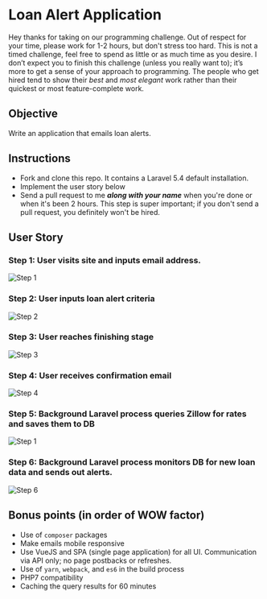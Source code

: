 # Loan Alert Application

Hey thanks for taking on our programming challenge. Out of respect for your time, please work for 1-2 hours, but don't stress too hard. This is not a timed challenge, feel free to spend as little or as much time as you desire. I don’t expect you to finish this challenge (unless you really want to); it’s more to get a sense of your approach to programming. The people who get hired tend to show their *best* and *most elegant* work rather than their quickest or most feature-complete work.

## Objective

Write an application that emails loan alerts.

## Instructions

* Fork and clone this repo. It contains a Laravel 5.4 default installation.
* Implement the user story below
* Send a pull request to me ***along with your name*** when you're done or when it's been 2 hours. This step is super important; if you don't send a pull request, you definitely won't be hired.

## User Story

### Step 1: User visits site and inputs email address.

![Step 1](https://raw.githubusercontent.com/benallfree/scraper-spa-test/master/mockups/1.png)

### Step 2: User inputs loan alert criteria

![Step 2](https://raw.githubusercontent.com/benallfree/scraper-spa-test/master/mockups/2.png)

### Step 3: User reaches finishing stage

![Step 3](https://raw.githubusercontent.com/benallfree/scraper-spa-test/master/mockups/3.png)

### Step 4: User receives confirmation email

![Step 4](https://raw.githubusercontent.com/benallfree/scraper-spa-test/master/mockups/4.png)

### Step 5: Background Laravel process queries Zillow for rates and saves them to DB

![Step 1](https://raw.githubusercontent.com/benallfree/scraper-spa-test/master/mockups/5.png)

### Step 6: Background Laravel process monitors DB for new loan data and sends out alerts.

![Step 6](https://raw.githubusercontent.com/benallfree/scraper-spa-test/master/mockups/6.png)


## Bonus points (in order of WOW factor)

* Use of `composer` packages
* Make emails mobile responsive
* Use VueJS and SPA (single page application) for all UI. Communication via API only; no page postbacks or refreshes.
* Use of `yarn`, `webpack`, and `es6` in the build process
* PHP7 compatibility
* Caching the query results for 60 minutes


